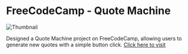 # FreeCodeCamp - Quote Machine

![Thumbnail](https://i.ibb.co/RhHfp9z/Quote-Machine-UX.png)

Designed a Quote Machine project on FreeCodeCamp, allowing users to generate new quotes with a simple button click. [Click here to visit](https://quotemachine-algerico.web.app/)